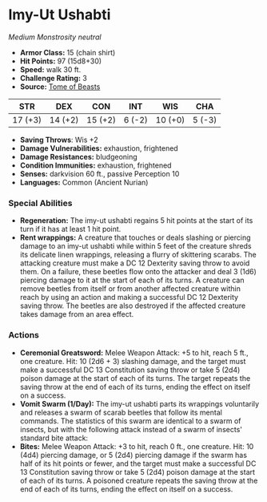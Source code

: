 # Imy-Ut Ushabti

*Medium* *Monstrosity* *neutral*

- **Armor Class:** 15 (chain shirt)
- **Hit Points:** 97 (15d8+30)
- **Speed:** walk 30 ft.
- **Challenge Rating:** 3
- **Source:** [Tome of Beasts](https://koboldpress.com/kpstore/product/tome-of-beasts-for-5th-edition-print/)

| STR | DEX | CON | INT | WIS | CHA |
| --- | --- | --- | --- | --- | --- |
| 17 (+3) | 14 (+2) | 15 (+2) | 6 (-2) | 10 (+0) | 5 (-3) |

- **Saving Throws**: Wis +2
- **Damage Vulnerabilities:** exhaustion, frightened
- **Damage Resistances:** bludgeoning
- **Condition Immunities:** exhaustion, frightened
- **Senses:** darkvision 60 ft., passive Perception 10
- **Languages:** Common (Ancient Nurian)
### Special Abilities
- **Regeneration:** The imy-ut ushabti regains 5 hit points at the start of its turn if it has at least 1 hit point.
- **Rent wrappings:** A creature that touches or deals slashing or piercing damage to an imy-ut ushabti while within 5 feet of the creature shreds its delicate linen wrappings, releasing a flurry of skittering scarabs. The attacking creature must make a DC 12 Dexterity saving throw to avoid them. On a failure, these beetles flow onto the attacker and deal 3 (1d6) piercing damage to it at the start of each of its turns. A creature can remove beetles from itself or from another affected creature within reach by using an action and making a successful DC 12 Dexterity saving throw. The beetles are also destroyed if the affected creature takes damage from an area effect.
### Actions
- **Ceremonial Greatsword:** Melee Weapon Attack: +5 to hit, reach 5 ft., one creature. Hit: 10 (2d6 + 3) slashing damage, and the target must make a successful DC 13 Constitution saving throw or take 5 (2d4) poison damage at the start of each of its turns. The target repeats the saving throw at the end of each of its turns, ending the effect on itself on a success.
- **Vomit Swarm (1/Day):** The imy-ut ushabti parts its wrappings voluntarily and releases a swarm of scarab beetles that follow its mental commands. The statistics of this swarm are identical to a swarm of insects, but with the following attack instead of a swarm of insects' standard bite attack:
- **Bites:** Melee Weapon Attack: +3 to hit, reach 0 ft., one creature. Hit: 10 (4d4) piercing damage, or 5 (2d4) piercing damage if the swarm has half of its hit points or fewer, and the target must make a successful DC 13 Constitution saving throw or take 5 (2d4) poison damage at the start of each of its turns. A poisoned creature repeats the saving throw at the end of each of its turns, ending the effect on itself on a success.
